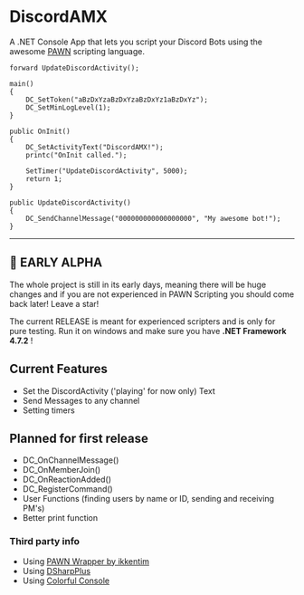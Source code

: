 # DiscordAMX

A .NET Console App that lets you script your Discord Bots using the awesome [PAWN](https://github.com/pawn-lang) scripting language.
```
forward UpdateDiscordActivity();

main()
{
	DC_SetToken("aBzDxYzaBzDxYzaBzDxYz1aBzDxYz");
    DC_SetMinLogLevel(1);
}

public OnInit()
{
    DC_SetActivityText("DiscordAMX!");
    printc("OnInit called.");

    SetTimer("UpdateDiscordActivity", 5000);
    return 1;
}

public UpdateDiscordActivity()
{
	DC_SendChannelMessage("000000000000000000", "My awesome bot!");
}
```

---

## :construction: EARLY ALPHA

The whole project is still in its early days, meaning there will be huge changes and if you are not experienced in PAWN Scripting you should come back later! Leave a star! 

The current RELEASE is meant for experienced scripters and is only for pure testing.
Run it on windows and make sure you have <b>.NET Framework 4.7.2</b> ! 


## Current Features
* Set the DiscordActivity ('playing' for now only) Text 
* Send Messages to any channel
* Setting timers


## Planned for first release
* DC_OnChannelMessage()
* DC_OnMemberJoin()
* DC_OnReactionAdded()
* DC_RegisterCommand()
* User Functions (finding users by name or ID, sending and receiving PM's)
* Better print function

### Third party info
* Using [PAWN Wrapper by ikkentim](https://github.com/ikkentim/AMXWrapper)
* Using [DSharpPlus](https://github.com/DSharpPlus/DSharpPlus)
* Using [Colorful Console](https://github.com/tomakita/Colorful.Console)
